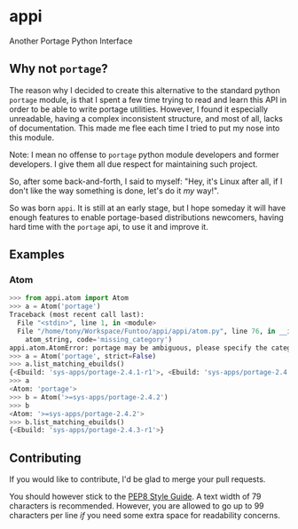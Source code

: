 # appi
Another Portage Python Interface

## Why not `portage`?

The reason why I decided to create this alternative to the standard python `portage` module, is that I spent a few time trying to read and learn this API in order to be able to write portage utilities. However, I found it especially unreadable, having a complex inconsistent structure, and most of all, lacks of documentation. This made me flee each time I tried to put my nose into this module.

Note: I mean no offense to `portage` python module developers and former developers. I give them all due respect for maintaining such project.

So, after some back-and-forth, I said to myself: "Hey, it's Linux after all, if I don't like the way something is done, let's do it *my* way!".

So was born `appi`. It is still at an early stage, but I hope someday it will have enough features to enable portage-based distributions newcomers, having hard time with the `portage` api, to use it and improve it.

## Examples

### Atom

```python
>>> from appi.atom import Atom
>>> a = Atom('portage')
Traceback (most recent call last):
  File "<stdin>", line 1, in <module>
  File "/home/tony/Workspace/Funtoo/appi/appi/atom.py", line 76, in __init__
    atom_string, code='missing_category')
appi.atom.AtomError: portage may be ambiguous, please specify the category.
>>> a = Atom('portage', strict=False)
>>> a.list_matching_ebuilds()
{<Ebuild: 'sys-apps/portage-2.4.1-r1'>, <Ebuild: 'sys-apps/portage-2.4.3-r1'>}
>>> a
<Atom: 'portage'>
>>> b = Atom('>=sys-apps/portage-2.4.2')
>>> b
<Atom: '>=sys-apps/portage-2.4.2'>
>>> b.list_matching_ebuilds()
{<Ebuild: 'sys-apps/portage-2.4.3-r1'>}
```


## Contributing

If you would like to contribute, I'd be glad to merge your pull requests.

You should however stick to the [PEP8 Style Guide][1]. A text width of 79 characters
is recommended. However, you are allowed to go up to 99 characters per line *if* you
need some extra space for readability concerns.

[1]: https://www.python.org/dev/peps/pep-0008/
